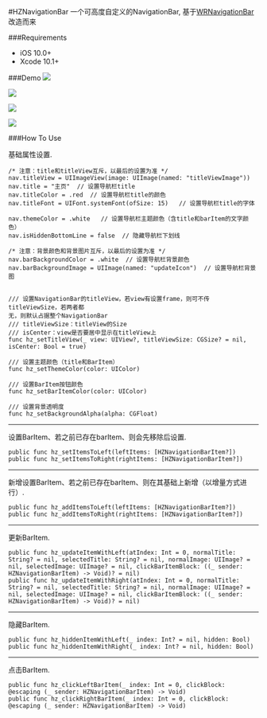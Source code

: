 #HZNavigationBar
一个可高度自定义的NavigationBar, 基于[WRNavigationBar](https://github.com/wangrui460/WRNavigationBar_swift)改造而来

###Requirements
- iOS 10.0+
- Xcode 10.1+

###Demo
![](https://upload-images.jianshu.io/upload_images/1115226-e80ceb303c6356eb.png?imageMogr2/auto-orient/strip%7CimageView2/2/w/1240)

![](https://upload-images.jianshu.io/upload_images/1115226-da72d3ed1d2f0ebe.png?imageMogr2/auto-orient/strip%7CimageView2/2/w/1240)

![](https://upload-images.jianshu.io/upload_images/1115226-a50d020d79b35d4b.png?imageMogr2/auto-orient/strip%7CimageView2/2/w/1240)

![](https://upload-images.jianshu.io/upload_images/1115226-37b2196f64512ab8.png?imageMogr2/auto-orient/strip%7CimageView2/2/w/1240)


###How To Use

基础属性设置.
```
/* 注意：title和titleView互斥，以最后的设置为准 */
nav.titleView = UIImageView(image: UIImage(named: "titleViewImage"))
nav.title = "主页"  // 设置导航栏title
nav.titleColor = .red  // 设置导航栏title的颜色
nav.titleFont = UIFont.systemFont(ofSize: 15)   // 设置导航栏title的字体

nav.themeColor = .white   // 设置导航栏主题颜色（含title和barItem的文字颜色）
nav.isHiddenBottomLine = false  // 隐藏导航栏下划线

/* 注意：背景颜色和背景图片互斥，以最后的设置为准 */
nav.barBackgroundColor = .white  // 设置导航栏背景颜色
nav.barBackgroundImage = UIImage(named: "updateIcon")  // 设置导航栏背景图


/// 设置NavigationBar的titleView，若view有设置frame，则可不传titleViewSize，若两者都 
无，则默认占据整个NavigationBar
/// titleViewSize：titleView的Size
/// isCenter：view是否要居中显示在titleView上
func hz_setTitleView(_ view: UIView?, titleViewSize: CGSize? = nil, isCenter: Bool = true)

/// 设置主题颜色（title和BarItem）
func hz_setThemeColor(color: UIColor)

/// 设置BarItem按钮颜色
func hz_setBarItemColor(color: UIColor)

/// 设置背景透明度
func hz_setBackgroundAlpha(alpha: CGFloat)
```
------------------------------------------------------------
设置BarItem、若之前已存在barItem、则会先移除后设置.
```
public func hz_setItemsToLeft(leftItems: [HZNavigationBarItem?]) 
public func hz_setItemsToRight(rightItems: [HZNavigationBarItem?])
```
------------------------------------------------------------
新增设置BarItem、若之前已存在barItem、则在其基础上新增（以增量方式进行）.
```
public func hz_addItemsToLeft(leftItems: [HZNavigationBarItem?])
public func hz_addItemsToRight(rightItems: [HZNavigationBarItem?])
```
------------------------------------------------------------
更新BarItem.
```
public func hz_updateItemWithLeft(atIndex: Int = 0, normalTitle: String? = nil, selectedTitle: String? = nil, normalImage: UIImage? = nil, selectedImage: UIImage? = nil, clickBarItemBlock: ((_ sender: HZNavigationBarItem) -> Void)? = nil)
public func hz_updateItemWithRight(atIndex: Int = 0, normalTitle: String? = nil, selectedTitle: String? = nil, normalImage: UIImage? = nil, selectedImage: UIImage? = nil, clickBarItemBlock: ((_ sender: HZNavigationBarItem) -> Void)? = nil)
```
------------------------------------------------------------
隐藏BarItem.
```
public func hz_hiddenItemWithLeft(_ index: Int? = nil, hidden: Bool)
public func hz_hiddenItemWithRight(_ index: Int? = nil, hidden: Bool)
```
------------------------------------------------------------
点击BarItem.
```
public func hz_clickLeftBarItem(_ index: Int = 0, clickBlock: @escaping (_ sender: HZNavigationBarItem) -> Void)
public func hz_clickRightBarItem(_ index: Int = 0, clickBlock: @escaping (_ sender: HZNavigationBarItem) -> Void)
```
